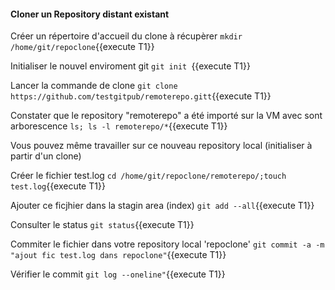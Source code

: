  
#### Cloner un Repository distant existant
 
 
  Créer un répertoire d'accueil du clone à récupèrer
 `mkdir /home/git/repoclone`{{execute T1}}
 
  Initialiser le nouvel enviroment git
 `git init `{{execute T1}}
 
 Lancer la commande de clone
 `git clone https://github.com/testgitpub/remoterepo.gitt`{{execute T1}}

 Constater que le repository  "remoterepo"  a été importé sur la VM avec sont arborescence
 `ls; ls -l remoterepo/*`{{execute T1}}
 
 Vous pouvez même travailler sur ce nouveau repository local (initialiser à partir d'un clone)
 
 Créer le fichier test.log
 `cd /home/git/repoclone/remoterepo/;touch test.log`{{execute T1}}
 
Ajouter ce ficjhier dans la stagin area (index)
`git add --all`{{execute T1}}

Consulter le status
`git status`{{execute T1}}

Commiter le fichier dans votre repository local 'repoclone'
`git commit -a -m "ajout fic test.log dans repoclone"`{{execute T1}}
 
Vérifier le commit
`git log --oneline"`{{execute T1}}
